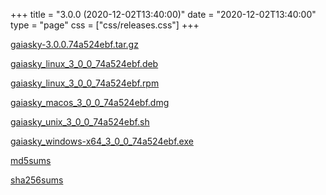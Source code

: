 +++
title = "3.0.0 (2020-12-02T13:40:00)"
date = "2020-12-02T13:40:00"
type = "page"
css = ["css/releases.css"]
+++

<section class="download-links">

<div class="package">

[gaiasky-3.0.0.74a524ebf.tar.gz](https://gaia.ari.uni-heidelberg.de/gaiasky/releases/3.0.0.74a524ebf/gaiasky-3.0.0.74a524ebf.tar.gz)

</div>
<div class="package">

[gaiasky_linux_3_0_0_74a524ebf.deb](https://gaia.ari.uni-heidelberg.de/gaiasky/releases/3.0.0.74a524ebf/gaiasky_linux_3_0_0_74a524ebf.deb)

</div>
<div class="package">

[gaiasky_linux_3_0_0_74a524ebf.rpm](https://gaia.ari.uni-heidelberg.de/gaiasky/releases/3.0.0.74a524ebf/gaiasky_linux_3_0_0_74a524ebf.rpm)

</div>
<div class="package">

[gaiasky_macos_3_0_0_74a524ebf.dmg](https://gaia.ari.uni-heidelberg.de/gaiasky/releases/3.0.0.74a524ebf/gaiasky_macos_3_0_0_74a524ebf.dmg)

</div>
<div class="package">

[gaiasky_unix_3_0_0_74a524ebf.sh](https://gaia.ari.uni-heidelberg.de/gaiasky/releases/3.0.0.74a524ebf/gaiasky_unix_3_0_0_74a524ebf.sh)

</div>
<div class="package">

[gaiasky_windows-x64_3_0_0_74a524ebf.exe](https://gaia.ari.uni-heidelberg.de/gaiasky/releases/3.0.0.74a524ebf/gaiasky_windows-x64_3_0_0_74a524ebf.exe)

</div>
<div class="package">

[md5sums](https://gaia.ari.uni-heidelberg.de/gaiasky/releases/3.0.0.74a524ebf/md5sums)

</div>
<div class="package">

[sha256sums](https://gaia.ari.uni-heidelberg.de/gaiasky/releases/3.0.0.74a524ebf/sha256sums)

</div>


</section>
